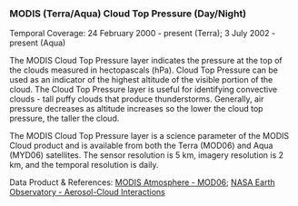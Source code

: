 ### MODIS (Terra/Aqua) Cloud Top Pressure (Day/Night)
Temporal Coverage: 24 February 2000 - present (Terra); 3 July 2002 - present (Aqua)

The MODIS Cloud Top Pressure layer indicates the pressure at the top of the clouds measured in hectopascals (hPa). Cloud Top Pressure can be used as an indicator of the highest altitude of the visible portion of the cloud. The Cloud Top Pressure layer is useful for identifying convective clouds - tall puffy clouds that produce thunderstorms. Generally, air pressure decreases as altitude increases so the lower the cloud top pressure, the taller the cloud.

The MODIS Cloud Top Pressure layer is a science parameter of the MODIS Cloud product and is available from both the Terra (MOD06) and Aqua (MYD06) satellites. The sensor resolution is 5 km, imagery resolution is 2 km, and the temporal resolution is daily.

Data Product & References: [MODIS Atmosphere - MOD06](http://modis-atmos.gsfc.nasa.gov/MOD06_L2/format.html); [NASA Earth Observatory - Aerosol-Cloud Interactions](http://earthobservatory.nasa.gov/IOTD/view.php?id=5724)
